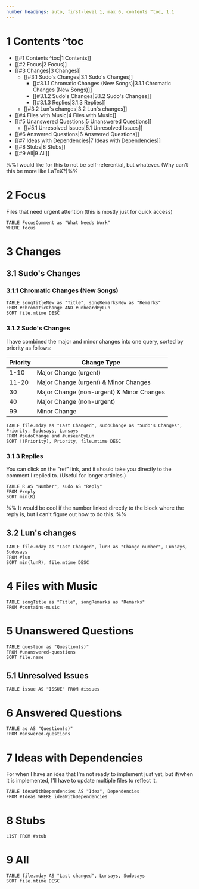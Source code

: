 ```yaml
---
number headings: auto, first-level 1, max 6, contents ^toc, 1.1
---
```


# 1 Contents ^toc

- [[#1 Contents ^toc|1 Contents]]
- [[#2 Focus|2 Focus]]
- [[#3 Changes|3 Changes]]
	- [[#3.1 Sudo's Changes|3.1 Sudo's Changes]]
		- [[#3.1.1 Chromatic Changes (New Songs)|3.1.1 Chromatic Changes (New Songs)]]
		- [[#3.1.2 Sudo's Changes|3.1.2 Sudo's Changes]]
		- [[#3.1.3 Replies|3.1.3 Replies]]
	- [[#3.2 Lun's changes|3.2 Lun's changes]]
- [[#4 Files with Music|4 Files with Music]]
- [[#5 Unanswered Questions|5 Unanswered Questions]]
	- [[#5.1 Unresolved Issues|5.1 Unresolved Issues]]
- [[#6 Answered Questions|6 Answered Questions]]
- [[#7 Ideas with Dependencies|7 Ideas with Dependencies]]
- [[#8 Stubs|8 Stubs]]
- [[#9 All|9 All]]

%%I would like for this to not be self-referential, but whatever. (Why can't this be more like LaTeX?)%%

# 2 Focus
Files that need urgent attention (this is mostly just for quick access)
```dataview
TABLE FocusComment as "What Needs Work"
WHERE focus
```

# 3 Changes
## 3.1 Sudo's Changes
### 3.1.1 Chromatic Changes (New Songs)
```dataview
TABLE songTitleNew as "Title", songRemarksNew as "Remarks"
FROM #chromaticChange AND #unheardByLun
SORT file.mtime DESC
```

### 3.1.2 Sudo's Changes
I have combined the major and minor changes into one query, sorted by priority as follows:

| Priority | Change Type                               |
|----------|-------------------------------------------|
| 1-10     | Major Change (urgent)                     |
| 11-20    | Major Change (urgent) & Minor Changes     |
| 30       | Major Change (non-urgent) & Minor Changes |
| 40       | Major Change (non-urgent)                 |
| 99       | Minor Change                              |

```dataview
TABLE file.mday as "Last Changed", sudoChange as "Sudo's Changes", Priority, Sudosays, Lunsays
FROM #sudoChange and #unseenByLun
SORT !(Priority), Priority, file.mtime DESC
```

### 3.1.3 Replies
You can click on the "ref" link, and it should take you directly to the comment I replied to. (Useful for longer articles.)

```dataview
TABLE R AS "Number", sudo AS "Reply"
FROM #reply 
SORT min(R)
```
%%
It would be cool if the number linked directly to the block where the reply is, but I can't figure out how to do this.
%%

## 3.2 Lun's changes

```dataview
TABLE file.mday as "Last Changed", lunR as "Change number", Lunsays, Sudosays
FROM #lun
SORT min(lunR), file.mtime DESC
```

# 4 Files with Music
```dataview
TABLE songTitle as "Title", songRemarks as "Remarks"
FROM #contains-music 
```

# 5 Unanswered Questions
```dataview
TABLE question as "Question(s)"
FROM #unanswered-questions
SORT file.name
```

## 5.1 Unresolved Issues
```dataview
TABLE issue AS "ISSUE" FROM #issues 
```

# 6 Answered Questions

```dataview
TABLE aq AS "Question(s)"
FROM #answered-questions 
```

# 7 Ideas with Dependencies
For when I have an idea that I'm not ready to implement just yet, but if/when it is implemented, I'll have to update multiple files to reflect it.

```dataview
TABLE ideaWithDependencies AS "Idea", Dependencies
FROM #Ideas WHERE ideaWithDependencies
```

# 8 Stubs
```dataview
LIST FROM #stub 
```
# 9 All
```dataview
TABLE file.mday AS "Last changed", Lunsays, Sudosays
SORT file.mtime DESC
```